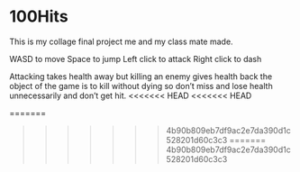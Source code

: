 # 100Hits
This is my collage final project me and my class mate made.

WASD to move
Space to jump
Left click to attack
Right click to dash

Attacking takes health away but killing an enemy gives health back the object of the game is to kill without dying so don’t miss and lose health unnecessarily and don’t get hit.
<<<<<<< HEAD
<<<<<<< HEAD

=======
>>>>>>> 4b90b809eb7df9ac2e7da390d1c528201d60c3c3
=======
>>>>>>> 4b90b809eb7df9ac2e7da390d1c528201d60c3c3
